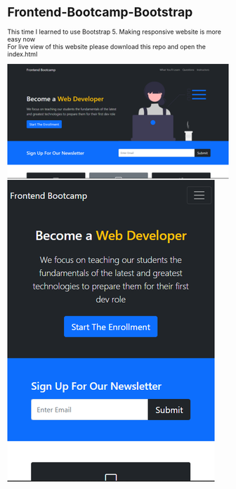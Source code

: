 # Frontend-Bootcamp-Bootstrap

This time I learned to use Bootstrap 5. Making responsive website is more easy now\
For live view of this website please download this repo and open the index.html

![](img/thumbnail-desktop.png)
![](img/thumbnail-mobile.png)
